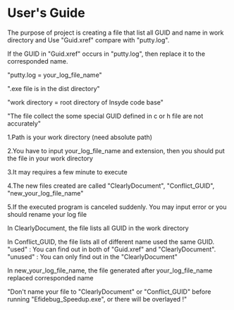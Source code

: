 # User's Guide

The purpose of project is creating a file that list all GUID and name in work directory and Use "Guid.xref" compare with "putty.log".

If the GUID in "Guid.xref" occurs in "putty.log", then replace it to the corresponded name.



"putty.log = your_log_file_name"

".exe file is in the dist directory"

"work directory = root directory of Insyde code base"

"The file collect the some special GUID defined in c or h file are not accurately"



1.Path is your work directory (need absolute path)
  
2.You have to input your_log_file_name and extension, then you should put the file in your work directory
  
3.It may requires a few minute to execute
  
4.The new files created are called "ClearlyDocument", "Conflict_GUID", "new_your_log_file_name"
  
5.If the executed program is canceled suddenly. You may input error or you should rename your log file
  
  
  
In ClearlyDocument, the file lists all GUID in the work directory


In Conflict_GUID, the file lists all of different name used the same GUID.
"used" : You can find out in both of "Guid.xref" and "ClearlyDocument".
"unused" : You can only find out in the "ClearlyDocument"


In new_your_log_file_name, the file generated after your_log_file_name replaced corresponded name 


"Don't name your file to "ClearlyDocument" or "Conflict_GUID" before running "Efidebug_Speedup.exe", or there will be overlayed !"
